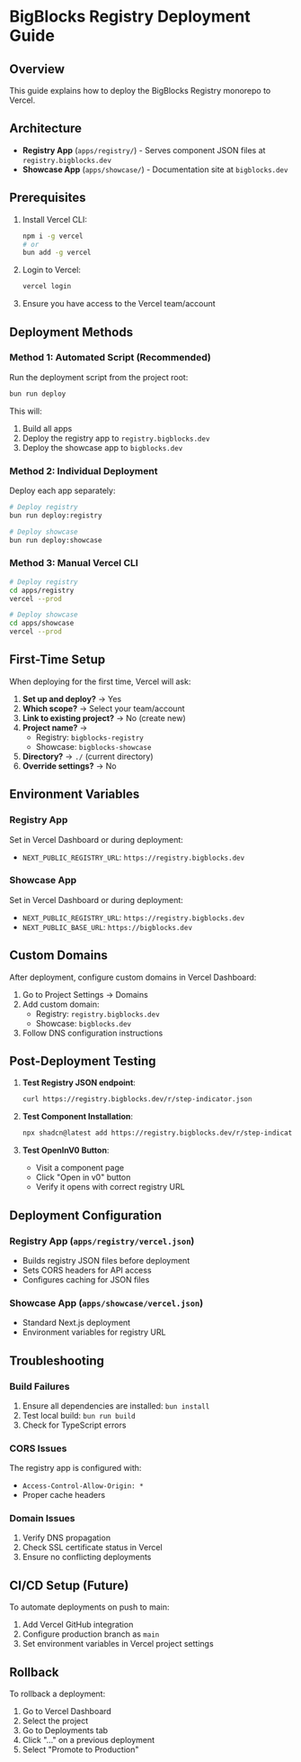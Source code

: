 # BigBlocks Registry Deployment Guide

## Overview

This guide explains how to deploy the BigBlocks Registry monorepo to Vercel.

## Architecture

- **Registry App** (`apps/registry/`) - Serves component JSON files at `registry.bigblocks.dev`
- **Showcase App** (`apps/showcase/`) - Documentation site at `bigblocks.dev`

## Prerequisites

1. Install Vercel CLI:
   ```bash
   npm i -g vercel
   # or
   bun add -g vercel
   ```

2. Login to Vercel:
   ```bash
   vercel login
   ```

3. Ensure you have access to the Vercel team/account

## Deployment Methods

### Method 1: Automated Script (Recommended)

Run the deployment script from the project root:

```bash
bun run deploy
```

This will:
1. Build all apps
2. Deploy the registry app to `registry.bigblocks.dev`
3. Deploy the showcase app to `bigblocks.dev`

### Method 2: Individual Deployment

Deploy each app separately:

```bash
# Deploy registry
bun run deploy:registry

# Deploy showcase
bun run deploy:showcase
```

### Method 3: Manual Vercel CLI

```bash
# Deploy registry
cd apps/registry
vercel --prod

# Deploy showcase
cd apps/showcase
vercel --prod
```

## First-Time Setup

When deploying for the first time, Vercel will ask:

1. **Set up and deploy?** → Yes
2. **Which scope?** → Select your team/account
3. **Link to existing project?** → No (create new)
4. **Project name?** → 
   - Registry: `bigblocks-registry`
   - Showcase: `bigblocks-showcase`
5. **Directory?** → `./` (current directory)
6. **Override settings?** → No

## Environment Variables

### Registry App
Set in Vercel Dashboard or during deployment:
- `NEXT_PUBLIC_REGISTRY_URL`: `https://registry.bigblocks.dev`

### Showcase App
Set in Vercel Dashboard or during deployment:
- `NEXT_PUBLIC_REGISTRY_URL`: `https://registry.bigblocks.dev`
- `NEXT_PUBLIC_BASE_URL`: `https://bigblocks.dev`

## Custom Domains

After deployment, configure custom domains in Vercel Dashboard:

1. Go to Project Settings → Domains
2. Add custom domain:
   - Registry: `registry.bigblocks.dev`
   - Showcase: `bigblocks.dev`
3. Follow DNS configuration instructions

## Post-Deployment Testing

1. **Test Registry JSON endpoint**:
   ```bash
   curl https://registry.bigblocks.dev/r/step-indicator.json
   ```

2. **Test Component Installation**:
   ```bash
   npx shadcn@latest add https://registry.bigblocks.dev/r/step-indicator.json
   ```

3. **Test OpenInV0 Button**:
   - Visit a component page
   - Click "Open in v0" button
   - Verify it opens with correct registry URL

## Deployment Configuration

### Registry App (`apps/registry/vercel.json`)
- Builds registry JSON files before deployment
- Sets CORS headers for API access
- Configures caching for JSON files

### Showcase App (`apps/showcase/vercel.json`)
- Standard Next.js deployment
- Environment variables for registry URL

## Troubleshooting

### Build Failures
1. Ensure all dependencies are installed: `bun install`
2. Test local build: `bun run build`
3. Check for TypeScript errors

### CORS Issues
The registry app is configured with:
- `Access-Control-Allow-Origin: *`
- Proper cache headers

### Domain Issues
1. Verify DNS propagation
2. Check SSL certificate status in Vercel
3. Ensure no conflicting deployments

## CI/CD Setup (Future)

To automate deployments on push to main:

1. Add Vercel GitHub integration
2. Configure production branch as `main`
3. Set environment variables in Vercel project settings

## Rollback

To rollback a deployment:
1. Go to Vercel Dashboard
2. Select the project
3. Go to Deployments tab
4. Click "..." on a previous deployment
5. Select "Promote to Production"